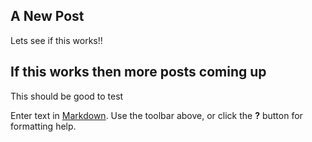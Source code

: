 ## A New Post


Lets see if this works!! 


## If this works then more posts coming up 

This should be good to test 


Enter text in [Markdown](http://daringfireball.net/projects/markdown/). Use the toolbar above, or click the **?** button for formatting help.

